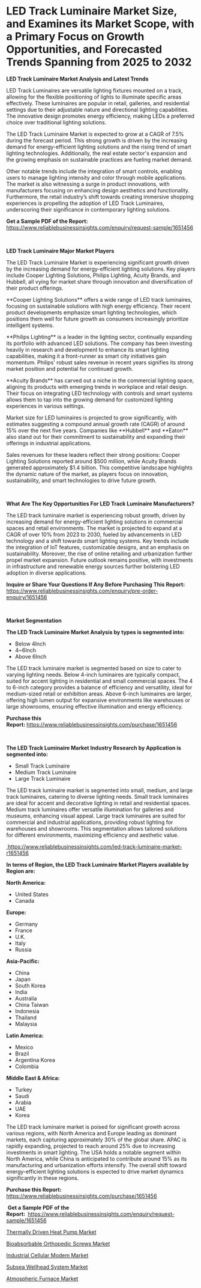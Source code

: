 <p><h1>LED Track Luminaire Market Size, and Examines its Market Scope, with a Primary Focus on Growth Opportunities, and Forecasted Trends Spanning from 2025 to 2032</h1></p><p><strong>LED Track Luminaire Market Analysis and Latest Trends</strong></p>
<p><p>LED Track Luminaires are versatile lighting fixtures mounted on a track, allowing for the flexible positioning of lights to illuminate specific areas effectively. These luminaires are popular in retail, galleries, and residential settings due to their adjustable nature and directional lighting capabilities. The innovative design promotes energy efficiency, making LEDs a preferred choice over traditional lighting solutions.</p><p>The LED Track Luminaire Market is expected to grow at a CAGR of 7.5% during the forecast period. This strong growth is driven by the increasing demand for energy-efficient lighting solutions and the rising trend of smart lighting technologies. Additionally, the real estate sector's expansion and the growing emphasis on sustainable practices are fueling market demand. </p><p>Other notable trends include the integration of smart controls, enabling users to manage lighting intensity and color through mobile applications. The market is also witnessing a surge in product innovations, with manufacturers focusing on enhancing design aesthetics and functionality. Furthermore, the retail industry’s shift towards creating immersive shopping experiences is propelling the adoption of LED Track Luminaires, underscoring their significance in contemporary lighting solutions.</p></p>
<p><strong>Get a Sample PDF of the Report:&nbsp;</strong> <a href="https://www.reliablebusinessinsights.com/enquiry/request-sample/1651456?utm_campaign=3571&utm_medium=2&utm_source=Github&utm_content=ia&utm_term=23032025&utm_id=led-track-luminaire">https://www.reliablebusinessinsights.com/enquiry/request-sample/1651456</a></p>
<p>&nbsp;</p>
<p><strong>LED Track Luminaire Major Market Players</strong></p>
<p><p>The LED Track Luminaire Market is experiencing significant growth driven by the increasing demand for energy-efficient lighting solutions. Key players include Cooper Lighting Solutions, Philips Lighting, Acuity Brands, and Hubbell, all vying for market share through innovation and diversification of their product offerings.</p><p>**Cooper Lighting Solutions** offers a wide range of LED track luminaires, focusing on sustainable solutions with high energy efficiency. Their recent product developments emphasize smart lighting technologies, which positions them well for future growth as consumers increasingly prioritize intelligent systems.</p><p>**Philips Lighting** is a leader in the lighting sector, continually expanding its portfolio with advanced LED solutions. The company has been investing heavily in research and development to enhance its smart lighting capabilities, making it a front-runner as smart city initiatives gain momentum. Philips' robust sales revenue in recent years signifies its strong market position and potential for continued growth.</p><p>**Acuity Brands** has carved out a niche in the commercial lighting space, aligning its products with emerging trends in workplace and retail design. Their focus on integrating LED technology with controls and smart systems allows them to tap into the growing demand for customized lighting experiences in various settings.</p><p>Market size for LED luminaires is projected to grow significantly, with estimates suggesting a compound annual growth rate (CAGR) of around 15% over the next five years. Companies like **Hubbell** and **Eaton** also stand out for their commitment to sustainability and expanding their offerings in industrial applications.</p><p>Sales revenues for these leaders reflect their strong positions: Cooper Lighting Solutions reported around $500 million, while Acuity Brands generated approximately $1.4 billion. This competitive landscape highlights the dynamic nature of the market, as players focus on innovation, sustainability, and smart technologies to drive future growth.</p></p>
<p>&nbsp;</p>
<p><strong>What Are The Key Opportunities For LED Track Luminaire Manufacturers?</strong></p>
<p><p>The LED track luminaire market is experiencing robust growth, driven by increasing demand for energy-efficient lighting solutions in commercial spaces and retail environments. The market is projected to expand at a CAGR of over 10% from 2023 to 2030, fueled by advancements in LED technology and a shift towards smart lighting systems. Key trends include the integration of IoT features, customizable designs, and an emphasis on sustainability. Moreover, the rise of online retailing and urbanization further propel market expansion. Future outlook remains positive, with investments in infrastructure and renewable energy sources further bolstering LED adoption in diverse applications.</p></p>
<p><strong>Inquire or Share Your Questions If Any Before Purchasing This Report:</strong> <a href="https://www.reliablebusinessinsights.com/enquiry/pre-order-enquiry/1651456?utm_campaign=3571&utm_medium=2&utm_source=Github&utm_content=ia&utm_term=23032025&utm_id=led-track-luminaire">https://www.reliablebusinessinsights.com/enquiry/pre-order-enquiry/1651456</a></p>
<p>&nbsp;</p>
<p><strong>Market Segmentation</strong></p>
<p><strong>The LED Track Luminaire Market Analysis by types is segmented into:</strong></p>
<p><ul><li>Below 4Inch</li><li>4~6Inch</li><li>Above 6Inch</li></ul></p>
<p><p>The LED track luminaire market is segmented based on size to cater to varying lighting needs. Below 4-inch luminaires are typically compact, suited for accent lighting in residential and small commercial spaces. The 4 to 6-inch category provides a balance of efficiency and versatility, ideal for medium-sized retail or exhibition areas. Above 6-inch luminaires are larger, offering high lumen output for expansive environments like warehouses or large showrooms, ensuring effective illumination and energy efficiency.</p></p>
<p><strong>Purchase this Report:&nbsp;</strong><a href="https://www.reliablebusinessinsights.com/purchase/1651456?utm_campaign=3571&utm_medium=2&utm_source=Github&utm_content=ia&utm_term=23032025&utm_id=led-track-luminaire">https://www.reliablebusinessinsights.com/purchase/1651456</a></p>
<p>&nbsp;</p>
<p><strong>The LED Track Luminaire Market Industry Research by Application is segmented into:</strong></p>
<p><ul><li>Small Track Luminaire</li><li>Medium Track Luminaire</li><li>Large Track Luminaire</li></ul></p>
<p><p>The LED track luminaire market is segmented into small, medium, and large track luminaires, catering to diverse lighting needs. Small track luminaires are ideal for accent and decorative lighting in retail and residential spaces. Medium track luminaires offer versatile illumination for galleries and museums, enhancing visual appeal. Large track luminaires are suited for commercial and industrial applications, providing robust lighting for warehouses and showrooms. This segmentation allows tailored solutions for different environments, maximizing efficiency and aesthetic value.</p></p>
<p><a href="https://www.reliablebusinessinsights.com/led-track-luminaire-market-r1651456?utm_campaign=3571&utm_medium=2&utm_source=Github&utm_content=ia&utm_term=23032025&utm_id=led-track-luminaire">&nbsp;https://www.reliablebusinessinsights.com/led-track-luminaire-market-r1651456</a></p>
<p><strong>In terms of Region, the LED Track Luminaire Market Players available by Region are:</strong></p>
<p>
    <p> <strong> North America: </strong>
        <ul>
            <li>United States</li>
            <li>Canada</li>
        </ul>
        </p> 
    <p> <strong> Europe: </strong>
        <ul>
            <li>Germany</li>
            <li>France</li>
            <li>U.K.</li>
            <li>Italy</li>
            <li>Russia</li>
        </ul>
        </p> 
    <p> <strong> Asia-Pacific: </strong>
        <ul>
            <li>China</li>
            <li>Japan</li>
            <li>South Korea</li>
            <li>India</li>
            <li>Australia</li>
            <li>China Taiwan</li>
            <li>Indonesia</li>
            <li>Thailand</li>
            <li>Malaysia</li>
        </ul>
        </p> 
    <p> <strong> Latin America: </strong>
        <ul>
            <li>Mexico</li>
            <li>Brazil</li>
            <li>Argentina Korea</li>
            <li>Colombia</li>
        </ul>
        </p> 
    <p> <strong> Middle East & Africa: </strong>
        <ul>
            <li>Turkey</li>
            <li>Saudi</li>
            <li>Arabia</li>
            <li>UAE</li>
            <li>Korea</li>
        </ul>
    </p>
    </p>
<p><p>The LED track luminaire market is poised for significant growth across various regions, with North America and Europe leading as dominant markets, each capturing approximately 30% of the global share. APAC is rapidly expanding, projected to reach around 25% due to increasing investments in smart lighting. The USA holds a notable segment within North America, while China is anticipated to contribute around 15% as its manufacturing and urbanization efforts intensify. The overall shift toward energy-efficient lighting solutions is expected to drive market dynamics significantly in these regions.</p></p>
<p><strong>Purchase this Report: </strong><a href="https://www.reliablebusinessinsights.com/purchase/1651456?utm_campaign=3571&utm_medium=2&utm_source=Github&utm_content=ia&utm_term=23032025&utm_id=led-track-luminaire">https://www.reliablebusinessinsights.com/purchase/1651456</a></p>
<p>&nbsp;<strong>Get a Sample PDF of the Report:&nbsp;&nbsp;</strong><a href="https://www.reliablebusinessinsights.com/enquiry/request-sample/1651456?utm_campaign=3571&utm_medium=2&utm_source=Github&utm_content=ia&utm_term=23032025&utm_id=led-track-luminaire">https://www.reliablebusinessinsights.com/enquiry/request-sample/1651456</a></p>
<p><strong></strong></p>
<p><p><a href="https://www.linkedin.com/pulse/impact-change-trends-global-thermally-driven-heat-pump-market-mryse?utm_campaign=3571&utm_medium=2&utm_source=Github&utm_content=ia&utm_term=23032025&utm_id=led-track-luminaire">Thermally Driven Heat Pump Market</a></p><p><a href="https://github.com/zappasuccofz/Market-Research-Report-List-1/blob/main/bioabsorbable-orthopedic-screws-market.md?utm_campaign=3571&utm_medium=2&utm_source=Github&utm_content=ia&utm_term=23032025&utm_id=led-track-luminaire">Bioabsorbable Orthopedic Screws Market</a></p><p><a href="https://www.linkedin.com/pulse/data-global-industrial-cellular-modem-markets-share-size-growth-qpfhe?utm_campaign=3571&utm_medium=2&utm_source=Github&utm_content=ia&utm_term=23032025&utm_id=led-track-luminaire">Industrial Cellular Modem Market</a></p><p><a href="https://www.linkedin.com/pulse/trend-analysis-subsea-wellhead-system-market-expected-growth-l5gje?utm_campaign=3571&utm_medium=2&utm_source=Github&utm_content=ia&utm_term=23032025&utm_id=led-track-luminaire">Subsea Wellhead System Market</a></p><p><a href="https://www.linkedin.com/pulse/atmospheric-furnace-market-tracking-sales-employment-ehb7e?utm_campaign=3571&utm_medium=2&utm_source=Github&utm_content=ia&utm_term=23032025&utm_id=led-track-luminaire">Atmospheric Furnace Market</a></p></p>